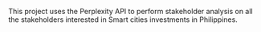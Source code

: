 This project uses the Perplexity API to perform stakeholder analysis on all the stakeholders interested in Smart cities investments in Philippines.
